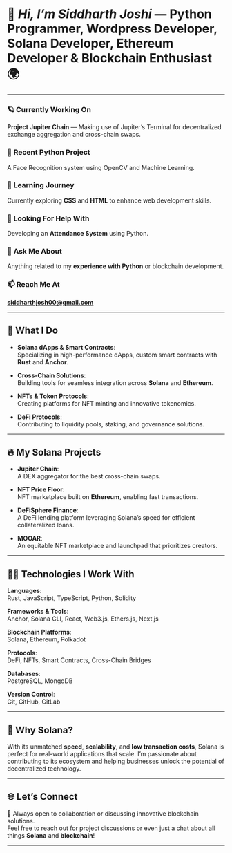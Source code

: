 # 🚀 ***Hi, I’m Siddharth Joshi*** — Python Programmer, Wordpress Developer, Solana Developer, Ethereum Developer & Blockchain Enthusiast 🌍

---

### 🪐 **Currently Working On**  
**Project Jupiter Chain** — Making use of Jupiter’s Terminal for decentralized exchange aggregation and cross-chain swaps.

### 🔭 **Recent Python Project**  
A Face Recognition system using OpenCV and Machine Learning.

### 🌱 **Learning Journey**  
Currently exploring **CSS** and **HTML** to enhance web development skills.

### 🤝 **Looking For Help With**  
Developing an **Attendance System** using Python.

### 💬 **Ask Me About**  
Anything related to my **experience with Python** or blockchain development.

### 📫 **Reach Me At**  
**siddharthjosh00@gmail.com**

---

## 🔨 **What I Do**

- **Solana dApps & Smart Contracts**:  
  Specializing in high-performance dApps, custom smart contracts with **Rust** and **Anchor**.  

- **Cross-Chain Solutions**:  
  Building tools for seamless integration across **Solana** and **Ethereum**.  

- **NFTs & Token Protocols**:  
  Creating platforms for NFT minting and innovative tokenomics.  

- **DeFi Protocols**:  
  Contributing to liquidity pools, staking, and governance solutions.

---

## 🔥 **My Solana Projects**

- **Jupiter Chain**:  
  A DEX aggregator for the best cross-chain swaps.  

- **NFT Price Floor**:  
  NFT marketplace built on **Ethereum**, enabling fast transactions.  

- **DeFiSphere Finance**:  
  A DeFi lending platform leveraging Solana’s speed for efficient collateralized loans.  

- **MOOAR**:  
  An equitable NFT marketplace and launchpad that prioritizes creators.

---

## 🧑‍💻 **Technologies I Work With**

**Languages**:  
Rust, JavaScript, TypeScript, Python, Solidity  

**Frameworks & Tools**:  
Anchor, Solana CLI, React, Web3.js, Ethers.js, Next.js  

**Blockchain Platforms**:  
Solana, Ethereum, Polkadot  

**Protocols**:  
DeFi, NFTs, Smart Contracts, Cross-Chain Bridges  

**Databases**:  
PostgreSQL, MongoDB  

**Version Control**:  
Git, GitHub, GitLab  

---

## 🌟 **Why Solana?**

With its unmatched **speed**, **scalability**, and **low transaction costs**, Solana is perfect for real-world applications that scale. I’m passionate about contributing to its ecosystem and helping businesses unlock the potential of decentralized technology.

---

## 🌐 **Let’s Connect**

💬 Always open to collaboration or discussing innovative blockchain solutions.  
Feel free to reach out for project discussions or even just a chat about all things **Solana** and **blockchain**!

---

